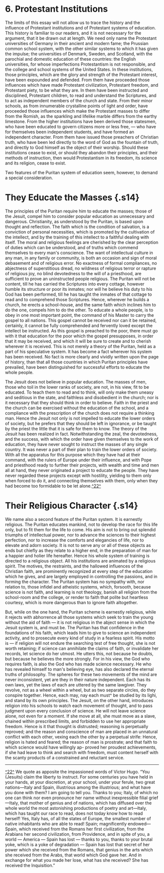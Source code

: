 # 6. Protestant Institutions

The limits of this essay will not allow us to trace the history and the influence of Protestant institutions and of Protestant systems of education. This history is familiar to our readers, and it is not necessary for the argument, that it be drawn out at length. We need only name the Protestant universities of Germany in their ancient and modern fame; the Prussian common school system, with the other similar systems to which it has given the impulse; the universities of Denmark, Sweden, and Scotland, with the parochial and domestic education of these countries: the English universities, for whose imperfections Protestantism is not responsible, and the college and school systems of the United States. In these institutions, those principles, which are the glory and strength of the Protestant interest, have been expounded and defended. From them have proceeded those influences which have made Protestant civilization, Protestant freedom, and Protestant piety, to be what they are. In them have been instructed and disciplined, Protestant children, to read and understand the Scriptures, and to act as independent members of the church and state. From their minor schools, as from innumerable crystalline points of light and order, have proceeded those influences which make the Protestant masses to differ from the Romish, as the sparkling and lifelike marble differs from the earthy limestone. From the higher institutions have been derived those statesmen, who have been educated to govern citizens more or less free, — who have for themselves been independent students, and have formed an independent character. From them have issued those preachers of Christian truth, who have been led directly to the word of God as the fountain of truth, and directly to God himself as the object of their worship. Should these institutions cease to exist, or should they abandon their principles, and their methods of instruction, then would Protestantism in its freedom, its science and its religion, cease to exist.

Two features of the Puritan system of education seem, however, to demand a special consideration.<span id="chapter-7.xhtml#chapter-7-56"></span>

They Educate the Masses {.s14}
=======================

The principles of the Puritan require him to educate the masses; those of the Jesuit, compel him to consider popular education as unnecessary and dangerous. Christianity, as understood by the Puritan, is based upon thought and reflection. The faith which is the condition of salvation, is a conviction of personal necessities, which is promoted by the cultivation of the intellect, and by the training of this intellect to a faithful dealing with itself. The moral and religious feelings are cherished by the clear perception of duties which can be understood, and of truths which commend themselves to every man's conscience. The want of intellectual culture in any man, in any family or community, is both an occasion and sign of moral debasement and of religious error. No exactness of formal compliances, no abjectness of superstitious dread, no wildness of religious terror or rapture of religious joy, no blind devotedness to the will of a priesthood, are sufficient to prove an uninstructed people religious. The Puritan will not be content, till he has carried the Scriptures into every cottage, however humble its structure or poor its inmates; nor will he believe his duty to his God has been performed, till he has taught the inmates of that cottage to read and to comprehend those Scriptures. Hence, wherever he builds a church, he erects a school-house, and the same faith which inclines him to do the one, compels him to do the other. To educate a whole people, is to obey in one most important point, the command of his Master to carry the gospel to all nations. This gospel cannot be received nor can it be retained, certainly, it cannot be fully comprehended and fervently loved except the intellect be instructed. As this gospel is preached to the poor, there must go with it that education for the poor which the gospel presupposes, in order that it may be received, and which it will be sure to create and to cherish wherever it is received. This is not merely a theory of the Puritan, held as a part of his speculative system. It has become a fact wherever his system has been received. No fact is more clearly and vividly written upon the page of history, than that all those countries in which Puritan principles have prevailed, have been distinguished for successful efforts to educate the whole people.

The Jesuit does not believe in popular education. The masses of men, those who toil in the lower ranks of society, are not, in his view, fit to be educated. To teach them to read and to think, will only make them uneasy and seditious in the state, and faithless and disobedient in the church; nor is it necessary that they should think in order to believe. Faith in the priest and the church can be exercised without the education of the school, and a compliance with the prescription of the church does not require a thinking man. Hence the Jesuit not only is not impelled to educate the lower orders of society, but he prefers that they should be left in ignorance, or be taught by the priest the little that it is safe for them to know. The theory of the Jesuit has been realized in fact. Notwithstanding the zeal, the devotedness, and the success, with which the order have given themselves to the work of education, they have never sought to instruct the masses of any single country. It was never a part of their plan to train the lower orders of society. With all the apparatus for this purpose which they have had at their command, with the rulers of Europe under their influence, and with Pope and priesthood ready to further their projects, with wealth and time and men all at hand, they never originated a project to educate the people. They have never regarded these projects except with hostility, yielding to them only when forced to do it, and connecting themselves with them, only when they had become too formidable to be let alone.<span id="chapter-7.xhtml#footnote-ref22">[<span class="c5">^22^</span>](#footnotes.xhtml#footnote22)</span><span id="chapter-7.xhtml#chapter-7-59"></span>

Their Religious Character {.s14}
=========================

We name also a second feature of the Puritan system. It is earnestly religious. The Puritan educates mankind, not to develop the race for this life only, but to fit them for the life to come. His aim is not to bring out splendid triumphs of intellectual power, nor to advance the sciences to their highest perfection, nor to increase the comforts and elegancies of life, nor to elevate and adorn society. It is not to serve any or all of these objects as ends but chiefly as they relate to a higher end, in the preparation of man for a happier and holier life hereafter. Hence his whole system of training is directed to a religious object. All his institutions are animated by a religious spirit. The motives, the restraints, and the hallowed influences of the Christian faith, are prominently recognized at every step of the education which he gives, and are largely employed in controlling the passions, and in forming the character. The Puritan system has no sympathy with, nor relation to, those infidel and atheistic systems, which, forsooth, because science is not faith, and learning is not theology, banish all religion from the school-room and the college, or render to faith that polite but heartless courtesy, which is more dangerous than to ignore faith altogether.

But, while on the one hand, the Puritan scheme is earnestly religious, while it rejects with abhorrence all those systems which seek to train the young without the aid of faith — it is not religious in the abject sense in which the Jesuit system is, and must be. The Puritan has that confidence in the foundations of his faith, which leads him to give to science an independent activity, and to prosecute every kind of study in a fearless spirit. His motto is — if religion will not endure the searching test of free thought, she is not worth retaining; if science can annihilate the claims of faith, or invalidate her records, let science do her utmost. He utters this, not because he doubts, but because he believes the more strongly. For in his view, the God who requires faith, is also the God who has made science necessary. He who has revealed himself to man's believing eye, has also declared the eternal truths of philosophy. The spheres for these two movements of the mind are never inconsistent, yet are they in their nature independent. Each has its own laws, yet the laws of each are uttered by the same lawgiver. They revolve, not as a wheel within a wheel, but as two separate circles, do they conspire together. Hence, each may, nay each must\^ be studied by its lighi, and stand by its own principles. The Jesuit, on the other hand, introduces religion into his schools to watch each movement of thought, and to pass judgment upon every conclusion of science. He will not leave science alone, not even for a moment. If she move at all, she must move as a slave, chained within prescribed limits, and forbidden to use her appropriate freedom. Hence is it that thought is distrusted; reasoning is perpetually reproved; and the reason and conscience of man are placed in an unnatural conflict with each other, vexing each the other by a perpetual strife: Hence, religion is hated and feared; the reason of man is prostrate; and that faith to which science would have willingly ap- proved her proudest achievements, if she had leave to think and search with freedom, must content herself with the scanty products of a constrained and reluctant service.

----

<span id="footnotes.xhtml#footnote22"></span></a>
[<span class="c5">^22^</span>](#chapter-7.xhtml#footnote-ref22) We quote as apposite the impassioned words of Victor Hugo. “You (Jesuits) claim the liberty to instruct. For some centuries you have held in your hands, at your discretion, at your school, under your ferule, two great nations—Italy and Spain, illustrious among the illustrious; and what have you done with them? I am going to tell you. Thanks to you; Italy, of which no one can think nor even pronounce her name without inexpressible filial grief—Italy, that mother of genius and of nations, which has diffused over the whole world the most astonishing productions of poetry and art—Italy, which has taught our race to read, does not today know how to read herself! Yes, Italy has, of all the states of Europe, the smallest number of native inhabitants who are able to read! Spain; magnificently endowed—Spain, which received from the Romans her first civilization, from the Arabians her second civilization, from Providence, and in spite of you, a world — America — Spain has lost — thanks to you, thanks to your brutal yoke, which is a yoke of degradation — Spain has lost that secret of her power which she received from the Romans, that genius in the arts which she received from the Arabs, that world which God gave her. And in exchange for what you made her lose, what has she received? She has received the <span class="c4">Inquisition</span>.”
